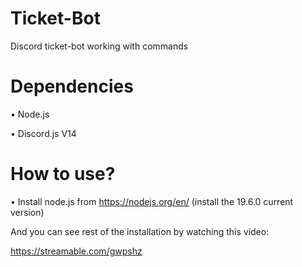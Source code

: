 # Ticket-Bot
Discord ticket-bot working with commands

# Dependencies

• Node.js

• Discord.js V14

# How to use?

• Install node.js from https://nodejs.org/en/ (install the 19.6.0 current version)

And you can see rest of the installation by watching this video:

https://streamable.com/gwpshz

